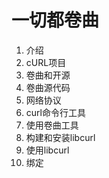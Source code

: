 
# 一切都卷曲

1.  介绍
2.  cURL项目
3.  卷曲和开源
4.  卷曲源代码
5.  网络协议
6.  curl命令行工具
7.  使用卷曲工具
8.  构建和安装libcurl
9.  使用libcurl
10. 绑定
